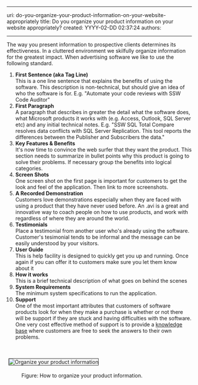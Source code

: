 

---
uri: do-you-organize-your-product-information-on-your-website-appropriately
title: Do you organize your product information on your website appropriately?
created: YYYY-02-DD 02:37:24
authors:

---




<span class='intro'> <p>The way you present information to prospective clients determines its effectiveness.
       In a cluttered environment we skilfully organize information for the greatest impact.
       When advertising software we like to use the following standard.</p> </span>

<ol><li>
      <strong>First Sentence (aka Tag Line)</strong> 
      <br> This is a one line sentence that explains the benefits of using the software. This description is non-technical, but should give an idea of who the software is for. E.g. &quot;Automate your code reviews with SSW Code Auditor&quot;</li><li>
      <strong>First Paragraph</strong> 
      <br> A paragraph that describes in greater the detail what the software does, what Microsoft products it works with (e.g. Access, Outlook, SQL Server etc) and any initial technical notes. E.g. &quot;SSW SQL Total Compare resolves data conflicts with SQL Server Replication. This tool reports the differences between the Publisher and Subscribers the data.&quot;</li><li>
      <strong>Key Features &amp; Benefits</strong> 
      <br> It's now time to convince the web surfer that they want the product. This section needs to summarize in bullet points why this product is going to solve their problems. If necessary group the benefits into logical categories.</li><li>
      <strong>Screen Shots</strong> 
      <br> One screen shot on the first page is important for customers to get the look and feel of the application. Then link to more screenshots.</li><li>
      <strong>A Recorded Demonstration</strong><br> Customers love demonstrations especially when they are faced with using a product that they have never used before. An .avi is a great and innovative way to coach people on how to use products, and work with regardless of where they are around the world.</li><li>
      <strong>Testimonials</strong><br> Place a testimonial from another user who's already using the software. Customer's tesimonial tends to be informal and the message can be easily understood by your visitors.</li><li>
      <strong>User Guide</strong> 
      <br> This is help facility is designed to quickly get you up and running. Once again if you can offer it to customers make sure you let them know about it</li><li>
      <strong>How it works</strong> 
      <br> This is a brief technical description of what goes on behind the scenes</li><li>
      <strong>System Requirements</strong><br> The minimum system specifications to run the application.</li><li>
      <strong>Support</strong><br> One of the most important attributes that customers of software products look for when they make a purchase is whether or not there will be support if they are stuck and having difficulties with the software. One very cost effective method of support is to provide a 
      <a href="http&#58;//www.ssw.com.au/ssw/KB/KBSearch.aspx">knowledge base</a> where customers are free to seek the answers to their own problems.</li></ol><p>
   <br>
</p><dl class="ssw15-rteElement-ImageArea">
   <img border="1" alt="Organize your product information" src="http&#58;//www.ssw.com.au/ssw/Standards/Rules/Images/ScreenCodeAuditor.jpg" style="margin&#58;5px;" /> 
</dl><dd class="ssw15-rteElement-FigureGood">Figure&#58; How to organize your product information.<br></dd>


